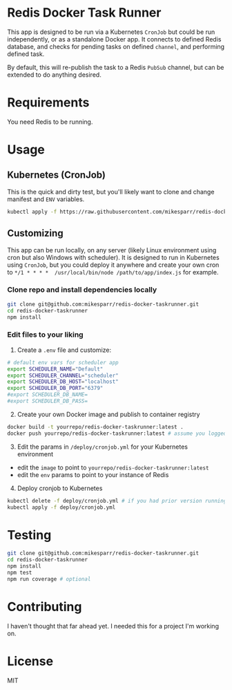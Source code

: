 # Redis Docker Task Runner
This app is designed to be run via a Kubernetes `CronJob` but could be run independently,
or as a standalone Docker app. It connects to defined Redis database, and checks for pending
tasks on defined `channel`, and performing defined task.

By default, this will re-publish the task to a Redis `PubSub` channel, but can be extended 
to do anything desired.

# Requirements
You need Redis to be running.

# Usage

## Kubernetes (CronJob)
This is the quick and dirty test, but you'll likely want to clone and change manifest and `ENV`
variables.

```bash
kubectl apply -f https://raw.githubusercontent.com/mikesparr/redis-docker-taskrunner/master/deploy/cronjob.yml
```

## Customizing
This app can be run locally, on any server (likely Linux environment using cron but also Windows with scheduler). 
It is designed to run in Kubernetes using `CronJob`, but you could deploy it anywhere and create your own cron 
to `*/1 * * * *  /usr/local/bin/node /path/to/app/index.js` for example.

### Clone repo and install dependencies locally
```bash
git clone git@github.com:mikesparr/redis-docker-taskrunner.git
cd redis-docker-taskrunner
npm install
```

### Edit files to your liking
1. Create a `.env` file and customize:
```bash
# default env vars for scheduler app
export SCHEDULER_NAME="Default"
export SCHEDULER_CHANNEL="scheduler"
export SCHEDULER_DB_HOST="localhost"
export SCHEDULER_DB_PORT="6379"
#export SCHEDULER_DB_NAME=
#export SCHEDULER_DB_PASS=
```

2. Create your own Docker image and publish to container registry
```bash
docker build -t yourrepo/redis-docker-taskrunner:latest .
docker push yourrepo/redis-docker-taskrunner:latest # assume you logged into your account
```

3. Edit the params in `/deploy/cronjob.yml` for your Kubernetes environment
 * edit the `image` to point to `yourrepo/redis-docker-taskrunner:latest`
 * edit the `env` params to point to your instance of Redis

4. Deploy cronjob to Kubernetes
```bash
kubectl delete -f deploy/cronjob.yml # if you had prior version running
kubectl apply -f deploy/cronjob.yml
```

# Testing
```bash
git clone git@github.com:mikesparr/redis-docker-taskrunner.git
cd redis-docker-taskrunner
npm install
npm test
npm run coverage # optional
```

# Contributing
I haven't thought that far ahead yet. I needed this for a project I'm working on.

# License
MIT
